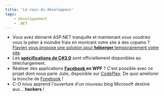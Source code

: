 ```yaml
---
title: 'Le coin du développeur'
tags:
    - Développement
    - .NET
---
```


-   Vous avez démarré ASP.NET tranquille et maintenant vous voudriez vous la
    péter à moindre frais en montrant votre site à des copains&nbsp;?
    [Flavien vous propose une solution pour **héberger** temporairement votre site](http://blogs.developpeur.org/raptorxp/archive/2007/08/27/h-bergement-gratuit-sur-iis-7.aspx).
-   Les
    [**spécifications de C#3.0**](http://blogs.msdn.com/b/charlie/archive/2007/08/20/c-3-0-specification-now-available.aspx)
    sont officiellement disponibles au téléchargement.
-   Réaliser des applications **[Facebook ](http://www.facebook.com)en
    WPF**&nbsp;? C'est possible avec ce projet dont nous parle Julie, disponible
    sur [CodePlex](http://www.codeplex.com). De quoi améliorer la tronche de
    [Fonebook](http://www.presse-citron.net/?2007/07/27/2322-fonebook-pour-synchroniser-facebook-avec-outlook-et-donc-avec-votre-pda-smartphone)&nbsp;!
-   C-O nous apprend l'ouverture d'un nouveau blog Microsoft destiné aux…
    **hackers**&nbsp;!
